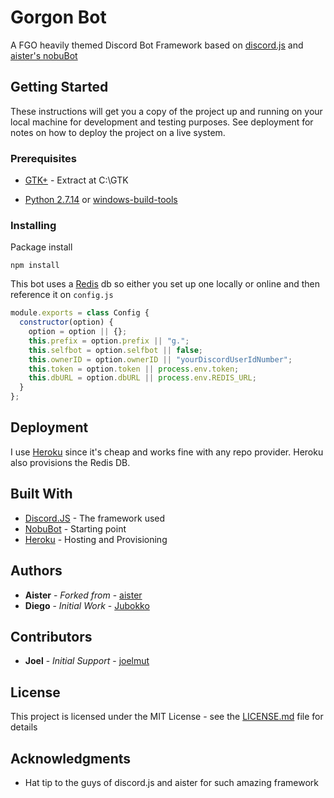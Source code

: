 # Gorgon Bot

A FGO heavily themed Discord Bot Framework based on [discord.js](https://github.com/discordjs/discord.js) and [aister's nobuBot](https://github.com/aister/nobuBot)

## Getting Started

These instructions will get you a copy of the project up and running on your local machine for development and testing purposes. See deployment for notes on how to deploy the project on a live system.

### Prerequisites

* [GTK+](http://www.npackd.org/p/org.gtk.GTKPlusBundle64/2.22.1) - Extract at C:\GTK

* [Python 2.7.14](https://www.python.org/downloads/) or [windows-build-tools](https://www.npmjs.com/package/windows-build-tools)

### Installing

Package install

```
npm install
```

This bot uses a [Redis](https://redis.io/) db so either you set up one locally or online and then reference it on `config.js`

``` js
module.exports = class Config {
  constructor(option) {
    option = option || {};
    this.prefix = option.prefix || "g.";
    this.selfbot = option.selfbot || false;
    this.ownerID = option.ownerID || "yourDiscordUserIdNumber";
    this.token = option.token || process.env.token;
    this.dbURL = option.dbURL || process.env.REDIS_URL;
  }
};
```

## Deployment

I use [Heroku](https://www.heroku.com/) since it's cheap and works fine with any repo provider. Heroku also provisions the Redis DB.

## Built With

* [Discord.JS](https://github.com/discordjs/discord.js) - The framework used
* [NobuBot](https://github.com/aister/nobuBot) - Starting point 
* [Heroku](https://www.heroku.com/home) - Hosting and Provisioning

## Authors

* **Aister** - *Forked from* - [aister](https://github.com/aister)
* **Diego** - *Initial Work* - [Jubokko](https://github.com/Jubokko)

## Contributors

* **Joel** - *Initial Support* - [joelmut](https://github.com/joelmut)

## License

This project is licensed under the MIT License - see the [LICENSE.md](LICENSE.md) file for details

## Acknowledgments

* Hat tip to the guys of discord.js and aister for such amazing framework
